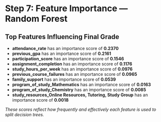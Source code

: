 # Step 7: Feature Importance — Random Forest

## Top Features Influencing Final Grade

- **attendance_rate** has an importance score of **0.2370**
- **previous_gpa** has an importance score of **0.2161**
- **participation_score** has an importance score of **0.1546**
- **assignment_completion** has an importance score of **0.1176**
- **study_hours_per_week** has an importance score of **0.0976**
- **previous_course_failures** has an importance score of **0.0965**
- **family_support** has an importance score of **0.0539**
- **program_of_study_Mathematics** has an importance score of **0.0163**
- **program_of_study_Chemistry** has an importance score of **0.0085**
- **study_resources_Online Resources, Tutoring, Study Group** has an importance score of **0.0018**

_These scores reflect how frequently and effectively each feature is used to split decision trees._

